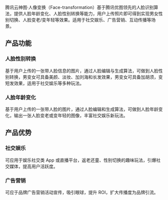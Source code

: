 腾讯云神图·人像变换（Face-transformation）基于腾讯优图领先的人脸识别算法，提供人脸年龄变化、人脸性别转换等能力，用户上传照片即可得到实现男女性别切换、人脸变老/变年轻等效果。适用于社交娱乐、广告营销、互动传播等场景。

## 产品功能
### 人脸性别转换
基于用户上传的一张带人脸信息的图片，通过人脸编辑与生成算法，可做到人脸性别转换，男变女可具备美颜、淡妆、加刘海和长发效果，男变女可具备加胡须，变短发效果，适用于社交娱乐等多种玩法。

### 人脸年龄变化
基于用户上传的一张带人脸的图片，通过人脸编辑和生成算法，可做到人脸年龄变化，输出一张人脸变老或变年轻的图像，丰富社交娱乐新玩法。

## 产品优势
### 社交娱乐
可应用于娱乐社交类 App 或直播平台，返老还童、性别切换的趣味玩法，引爆社交媒体，提高用户活跃度。

### 广告营销
可应于品牌广告营销活动宣传，吸引眼球，提升 ROI，扩大传播度为品牌引流。
